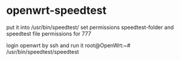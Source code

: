 # openwrt-speedtest

put it into /usr/bin/speedtest/ set permissions speedtest-folder and speedtest file permissions for 777

login openwrt by ssh and run it
root@OpenWrt:~# /usr/bin/speedtest/speedtest
